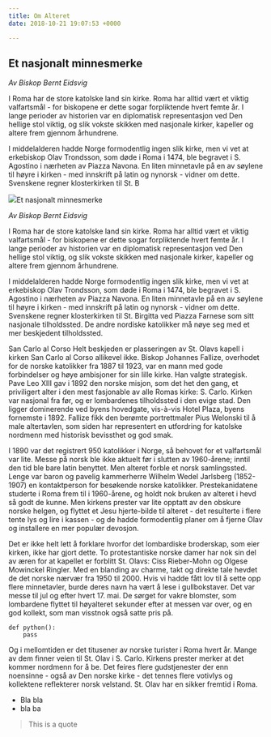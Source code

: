 ```yaml
---
title: Om Alteret
date: 2018-10-21 19:07:53 +0000

---
```

## Et nasjonalt minnesmerke

_Av Biskop Bernt Eidsvig_

I Roma har de store katolske land sin kirke. Roma har alltid vært et viktig valfartsmål - for biskopene er dette sogar forpliktende hvert femte år. I lange perioder av historien var en diplomatisk representasjon ved Den hellige stol viktig, og slik vokste skikken med nasjonale kirker, kapeller og altere frem gjennom århundrene.

I middelalderen hadde Norge formodentlig ingen slik kirke, men vi vet at erkebiskop Olav Trondsson, som døde i Roma i 1474, ble begravet i S. Agostino i nærheten av Piazza Navona. En liten minnetavle på en av søylene til høyre i kirken - med innskrift på latin og nynorsk - vidner om dette. Svenskene regner klosterkirken til St. B

![](/uploads/book.JPG)Et nasjonalt minnesmerke

_Av Biskop Bernt Eidsvig_

I Roma har de store katolske land sin kirke. Roma har alltid vært et viktig valfartsmål - for biskopene er dette sogar forpliktende hvert femte år. I lange perioder av historien var en diplomatisk representasjon ved Den hellige stol viktig, og slik vokste skikken med nasjonale kirker, kapeller og altere frem gjennom århundrene.

I middelalderen hadde Norge formodentlig ingen slik kirke, men vi vet at erkebiskop Olav Trondsson, som døde i Roma i 1474, ble begravet i S. Agostino i nærheten av Piazza Navona. En liten minnetavle på en av søylene til høyre i kirken - med innskrift på latin og nynorsk - vidner om dette. Svenskene regner klosterkirken til St. Birgitta ved Piazza Farnese som sitt nasjonale tilholdssted. De andre nordiske katolikker må nøye seg med et mer beskjedent tilholdssted.

San Carlo al Corso
Helt beskjeden er plasseringen av St. Olavs kapell i kirken San Carlo al Corso allikevel ikke. Biskop Johannes Fallize, overhodet for de norske katolikker fra 1887 til 1923, var en mann med gode forbindelser og høye ambisjoner for sin lille kirke. Han valgte strategisk. Pave Leo XIII gav i 1892 den norske misjon, som det het den gang, et priviligert alter i den mest fasjonable av alle Romas kirke: S. Carlo. Kirken var nasjonal fra før, og er lombardenes tilholdssted i den evige stad. Den ligger dominerende ved byens hovedgate, vis-à-vis Hotel Plaza, byens fornemste i 1892. Fallize fikk den berømte portrettmaler Pius Welonski til å male altertavlen, som siden har representert en utfordring for katolske nordmenn med historisk bevissthet og god smak.

I 1890 var det registrert 950 katolikker i Norge, så behovet for et valfartsmål var lite. Messe på norsk ble ikke aktuelt før i slutten av 1960-årene; inntil den tid ble bare latin benyttet. Men alteret forble et norsk samlingssted. Lenge var baron og pavelig kammerherre Wilhelm Wedel Jarlsberg (1852-1907) en kontaktperson for besøkende norske katolikker. Prestekanidatene studerte i Roma frem til i 1960-årene, og holdt nok bruken av alteret i hevd så godt de kunne. Men kirkens prester var lite opptatt av den obskure norske helgen, og flyttet et Jesu hjerte-bilde til alteret - det resulterte i flere tente lys og lire i kassen - og de hadde formodentlig planer om å fjerne Olav og installere en mer populær devosjon.

Det er ikke helt lett å forklare hvorfor det lombardiske broderskap, som eier kirken, ikke har gjort dette. To protestantiske norske damer har nok sin del av æren for at kapellet er forblitt St. Olavs: Ciss Rieber-Mohn og Olgese Mowinckel Ringler. Med en blanding av charme, takt og direkte tale hevdet de det norske nærvær fra 1950 til 2000. Hvis vi hadde fått lov til å sette opp flere minnetavler, burde deres navn ha vært å lese i gullbokstaver. Det var messe til jul og efter hvert 17. mai. De sørget for vakre blomster, som lombardene flyttet til høyalteret sekunder efter at messen var over, og en god kollekt, som man visstnok også satte pris på.

    def python():
    	pass

Og i mellomtiden er det titusener av norske turister i Roma hvert år. Mange av dem finner veien til St. Olav i S. Carlo. Kirkens prester merker at det kommer nordmenn for å be. Det feires flere gudstjenester der enn noensinne - også av Den norske kirke - det tennes flere votivlys og kollektene reflekterer norsk velstand. St. Olav har en sikker fremtid i Roma.

* Bla bla
* bla ba

> This is a quote